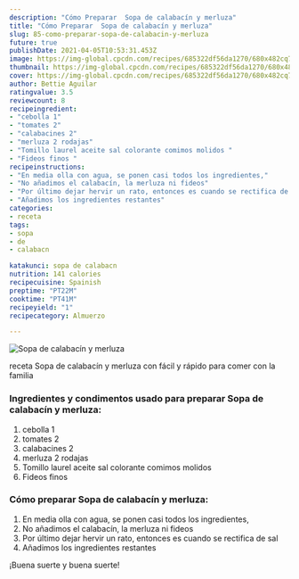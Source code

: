 ```yaml
---
description: "Cómo Preparar  Sopa de calabacín y merluza"
title: "Cómo Preparar  Sopa de calabacín y merluza"
slug: 85-como-preparar-sopa-de-calabacin-y-merluza
future: true
publishDate: 2021-04-05T10:53:31.453Z
image: https://img-global.cpcdn.com/recipes/685322df56da1270/680x482cq70/sopa-de-calabacin-y-merluza-foto-principal.jpg
thumbnail: https://img-global.cpcdn.com/recipes/685322df56da1270/680x482cq70/sopa-de-calabacin-y-merluza-foto-principal.jpg
cover: https://img-global.cpcdn.com/recipes/685322df56da1270/680x482cq70/sopa-de-calabacin-y-merluza-foto-principal.jpg
author: Bettie Aguilar
ratingvalue: 3.5
reviewcount: 8
recipeingredient:
- "cebolla 1"
- "tomates 2"
- "calabacines 2"
- "merluza 2 rodajas"
- "Tomillo laurel aceite sal colorante comimos molidos "
- "Fideos finos "
recipeinstructions:
- "En media olla con agua, se ponen casi todos los ingredientes,"
- "No añadimos el calabacín, la merluza ni fideos"
- "Por último dejar hervir un rato, entonces es cuando se rectifica de sal"
- "Añadimos los ingredientes restantes"
categories:
- receta
tags:
- sopa
- de
- calabacn

katakunci: sopa de calabacn 
nutrition: 141 calories
recipecuisine: Spainish
preptime: "PT22M"
cooktime: "PT41M"
recipeyield: "1"
recipecategory: Almuerzo

---
```



![Sopa de calabacín y merluza](https://img-global.cpcdn.com/recipes/685322df56da1270/680x482cq70/sopa-de-calabacin-y-merluza-foto-principal.jpg)

receta Sopa de calabacín y merluza con fácil y rápido para comer con la familia

<!--inarticleads1-->

### Ingredientes y condimentos usado para preparar Sopa de calabacín y merluza:

1. cebolla 1
1. tomates 2
1. calabacines 2
1. merluza 2 rodajas
1. Tomillo laurel aceite sal colorante comimos molidos 
1. Fideos finos 



<!--inarticleads2-->

### Cómo preparar Sopa de calabacín y merluza:

1. En media olla con agua, se ponen casi todos los ingredientes,
1. No añadimos el calabacín, la merluza ni fideos
1. Por último dejar hervir un rato, entonces es cuando se rectifica de sal
1. Añadimos los ingredientes restantes



¡Buena suerte y buena suerte!

